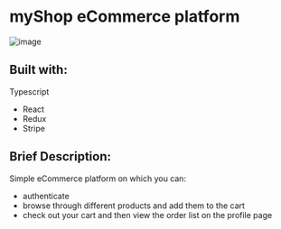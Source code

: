 # myShop eCommerce platform

![image](https://user-images.githubusercontent.com/94398533/156904037-be6ddf31-8235-4814-ae94-0b513b003771.png)

## Built with:

Typescript
- React
- Redux
- Stripe

## Brief Description:

Simple eCommerce platform on which you can:
 - authenticate
  - browse through different products and add them to the cart
  - check out your cart and then view the order list on the profile page

